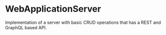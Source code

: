 # WebApplicationServer
Implementation of a server with basic CRUD operations that has a REST and GraphQL based API.
